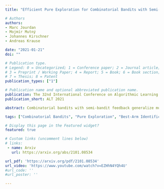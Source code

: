 ```yaml
---
title: "Efficient Pure Exploration for Combinatorial Bandits with Semi-Bandit Feedback"

# Authors
authors:
- Marc Jourdan
- Mojmír Mutný
- Johannes Kirschner
- Andreas Krause

date: "2021-01-21"
doi: ""

# Publication type.
# Legend: 0 = Uncategorized; 1 = Conference paper; 2 = Journal article;
# 3 = Preprint / Working Paper; 4 = Report; 5 = Book; 6 = Book section;
# 7 = Thesis; 8 = Patent
publication_types: ["1"]

# Publication name and optional abbreviated publication name.
publication: The 32nd International Conference on Algorithmic Learning Theory
publication_short: ALT 2021

abstract: Combinatorial bandits with semi-bandit feedback generalize multi-armed bandits, where the agent chooses sets of arms and observes a noisy reward for each arm contained in the chosen set. The action set satisfies a given structure such as forming a base of a matroid or a path in a graph. We focus on the pure-exploration problem of identifying the best arm with fixed confidence, as well as a more general setting, where the structure of the answer set differs from the one of the action set. Using the recently popularized game framework, we interpret this problem as a sequential zero-sum game and develop a CombGame meta-algorithm whose instances are asymptotically optimal algorithms with finite time guarantees. In addition to comparing two families of learners to instantiate our meta-algorithm, the main contribution of our work is a specific oracle efficient instance for best-arm identification with combinatorial actions. Based on a projection-free online learning algorithm for convex polytopes, it is the first computationally efficient algorithm which is asymptotically optimal and has competitive empirical performance.

tags: ["Combinatorial Bandits", "Pure Exploration", "Best-Arm Identification"]

# Display this page in the Featured widget?
featured: true

# Custom links (uncomment lines below)
# links:
 - name: Arxiv
   url: https://arxiv.org/abs/2101.08534

url_pdf: 'https://arxiv.org/pdf/2101.08534'
url_video: 'https://www.youtube.com/watch?v=EZHhN4YQh4U'
#url_code: ''
#url_poster: ''

---
```

